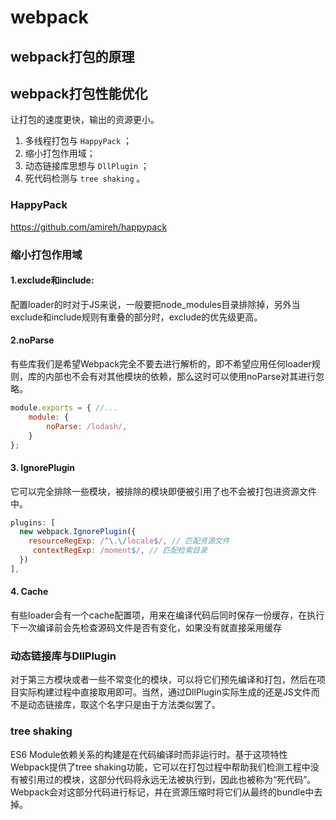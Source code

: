 # webpack

## webpack打包的原理

## webpack打包性能优化

让打包的速度更快，输出的资源更小。

1. 多线程打包与 `HappyPack` ；
1. 缩小打包作用域；
1. 动态链接库思想与 `DllPlugin` ；
1. 死代码检测与 `tree shaking` 。

### HappyPack

https://github.com/amireh/happypack

### 缩小打包作用域

#### 1.exclude和include:
配置loader的时对于JS来说，一般要把node_modules目录排除掉，另外当exclude和include规则有重叠的部分时，exclude的优先级更高。

#### 2.noParse

有些库我们是希望Webpack完全不要去进行解析的，即不希望应用任何loader规则，库的内部也不会有对其他模块的依赖，那么这时可以使用noParse对其进行忽略。

``` js
module.exports = { //...
    module: {
        noParse: /lodash/,
    }
};
```

#### 3. IgnorePlugin
它可以完全排除一些模块，被排除的模块即便被引用了也不会被打包进资源文件中。
```js
plugins: [
  new webpack.IgnorePlugin({
    resourceRegExp: /^\.\/locale$/, // 匹配资源文件
     contextRegExp: /moment$/, // 匹配检索目录
  })
],
```

#### 4. Cache
有些loader会有一个cache配置项，用来在编译代码后同时保存一份缓存，在执行下一次编译前会先检查源码文件是否有变化，如果没有就直接采用缓存

### 动态链接库与DllPlugin
对于第三方模块或者一些不常变化的模块，可以将它们预先编译和打包，然后在项目实际构建过程中直接取用即可。当然，通过DllPlugin实际生成的还是JS文件而不是动态链接库，取这个名字只是由于方法类似罢了。

### tree shaking
ES6 Module依赖关系的构建是在代码编译时而非运行时。基于这项特性Webpack提供了tree shaking功能，它可以在打包过程中帮助我们检测工程中没有被引用过的模块，这部分代码将永远无法被执行到，因此也被称为“死代码”。Webpack会对这部分代码进行标记，并在资源压缩时将它们从最终的bundle中去掉。